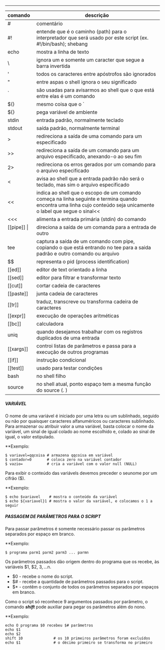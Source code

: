 ***

| comando | descrição |
|:----|----|
|\#      | comentário
|#!     | entende que é o caminho (path) para o interpretador que será usado por este script (ex. #!/bin/bash); shebang
| echo  | mostra a linha de texto
|\      | ignora um e somente um caracter que segue a barra invertida
|'      | todos os caracteres entre apóstrofos são ignorados
|"      | entre aspas o shell ignora o seu significado
|\`      | são usadas para avisarmos ao shell que o que está entre elas é um comando
|$()| mesmo coisa que o \`
|${}|pega variável de ambiente
|stdin  | entrada padrão, normalmente teclado
|stdout | saída padrão, normalmente terminal
|\>      | redireciona a saída de uma comando para um especificado
|\>>     | redireciona a saída de um comando para um arquivo especificado, anexando-o ao seu fim
|2>     | redireciona os erros gerados por um comando para o arquivo especificado
|<      | avisa ao shell que a entrada padrão não será o teclado, mas sim o arquivo especificado
|<<     | indica ao shell que o escopo de um comando começa na linha seguinte e termina quando  encontra uma linha cujo conteúdo seja unicamente o label que segue o sinal<<|
| <<<| alimenta a entrada primária (stdin) do comando|
|[[pipe]] \|      | direciona a saída de um comanda para a entrada de outro
|tee   | captura a saída de um comando com pipe, copiando o que está entrando no tee para a saida padrão e outro comando ou arquivo
|\$$     | representa o pid (process identification)
|[[ed]]     | editor de text orientado a linha
|[[sed]]    | editor para filtrar e transformar texto|
|[[cut]]| cortar cadeia de caracteres|
| [[paste]]| junta cadeia de caracteres|
|[[tr]]| traduz, transcreve ou transforma cadeira de caracteres|
|[[expr]]| execução de operações aritméticas|
|[[bc]]| calculadora|
|uniq| quando desejamos trabalhar com os registros duplicados de uma entrada|
| [[xargs]]| controi listas de parâmetros e passa para a execução de outros programas|
| [[if]] | instrução condicional|
| [[test]]| usado para testar condições|
| bash| no shell filho|
|source| no shell atual, ponto espaço tem a mesma função do source (. )|



##### VARIÁVEL
O nome de uma variável é iniciado por uma letra ou um sublinhado, seguido ou não por quaisquer caracteres alfanuméricos ou caracteres sublinhado.
Para armazenar ou atribuir valor a uma variável, basta colocar o nome da variável, um sinal de igual colado ao nome escolhido e, colado ao sinal de igual, o valor estipulado. 

**Exemplo:
```
$ variavel=qqcoisa # armazena qqcoisa em variável
$ contador=0       # coloca zero na variável contador
$ vazio=           # cria a variável com o valor null (NULL)
```

Para exibir o conteúdo das variávels devemos preceder o seunome por um cifrão ($).

**Exemplo:
```
$ echo $variavel    # mostra o conteúdo da variável
$ echo ${variavel}1 # mostra o valor da variável, e colocamos o 1 a seguir
```

##### PASSAGEM DE PARÂMETROS PARA O SCRIPT
Para passar parâmetros é somente necessário passar os parâmetros separados por espaço em branco.

**Exemplo:
```
$ programa parm1 parm2 parm3 ... parmn
```

Os parâmetros passados dão origem dentro do programa que os recebe, às variáveis $1, $2, $3, ...$n.

* $0 - recebe o nome do script.
* $# - recebe a quantidade de parâmetros passados para o script.
* $* - contêm o conjunto de todos os parâmetros separados por espaços em branco.

Como o script só reconhece 9 argumentos passados por parâmetro, o comando ***shift*** pode auxiliar para pegar os parâmetros além do nono.

**Exemplo:
```
echo O programa $0 recebeu $# parâmetros
echo $1
echo $2
shift 10              # os 10 primeiros parâmetros foram excluídos
echo $1               # o décimo primeiro se transforma no primeiro
```





